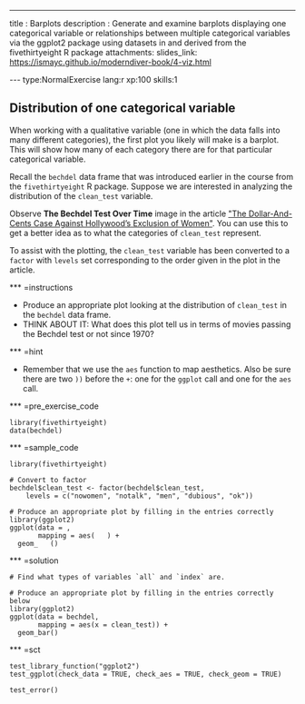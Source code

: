 ---
title       : Barplots
description : Generate and examine barplots displaying one categorical variable or relationships between multiple categorical variables via the ggplot2 package using datasets in and derived from the fivethirtyeight R package
attachments:
  slides_link: https://ismayc.github.io/moderndiver-book/4-viz.html
  
--- type:NormalExercise lang:r xp:100 skills:1
## Distribution of one categorical variable

When working with a qualitative variable (one in which the data falls into many different categories), the first plot you likely will make is a barplot.  This will show how many of each category there are for that particular categorical variable.

Recall the `bechdel` data frame that was introduced earlier in the course from the `fivethirtyeight` R package.  Suppose we are interested in analyzing the distribution of the `clean_test` variable.  

Observe **The Bechdel Test Over Time** image in the article ["The Dollar-And-Cents Case Against Hollywood’s Exclusion of Women"](https://fivethirtyeight.com/features/the-dollar-and-cents-case-against-hollywoods-exclusion-of-women/).  You can use this to get a better idea as to what the categories of `clean_test` represent.

To assist with the plotting, the `clean_test` variable has been converted to a `factor` with `levels` set corresponding to the order given in the plot in the article.

*** =instructions
- Produce an appropriate plot looking at the distribution of `clean_test` in the `bechdel` data frame.
- THINK ABOUT IT:  What does this plot tell us in terms of movies passing the Bechdel test or not since 1970?

*** =hint
- Remember that we use the `aes` function to map aesthetics.  Also be sure there are two `))` before the `+`:  one for the `ggplot` call and one for the `aes` call.

*** =pre_exercise_code
```{r}
library(fivethirtyeight)
data(bechdel)
```

*** =sample_code
```{r}
library(fivethirtyeight)

# Convert to factor
bechdel$clean_test <- factor(bechdel$clean_test,
    levels = c("nowomen", "notalk", "men", "dubious", "ok"))

# Produce an appropriate plot by filling in the entries correctly
library(ggplot2)
ggplot(data = ,
       mapping = aes(   ) +
  geom_   ()
```

*** =solution
```{r}
# Find what types of variables `all` and `index` are.

# Produce an appropriate plot by filling in the entries correctly below
library(ggplot2)
ggplot(data = bechdel,
       mapping = aes(x = clean_test)) +
  geom_bar()
```

*** =sct
```{r}
test_library_function("ggplot2")
test_ggplot(check_data = TRUE, check_aes = TRUE, check_geom = TRUE)

test_error()
```
